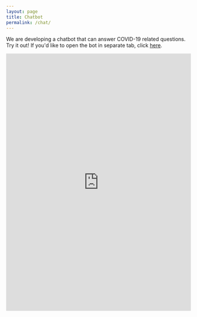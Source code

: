 ```yaml
---
layout: page
title: Chatbot
permalink: /chat/
---
```


We are developing a chatbot that can answer COVID-19 related questions. Try it out!
If you'd like to open the bot in separate tab, click <a href="https://jhu-covid-qa.github.io/chatbot/" target="_blank">here</a>.

<iframe
  src="https://jhu-covid-qa.github.io/chatbot/"
  style="width:100%; height:700px;"
  frameborder="0"
></iframe>